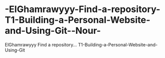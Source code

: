 # -ElGhamrawyyy-Find-a-repository-T1-Building-a-Personal-Website-and-Using-Git--Nour-
 ElGhamrawyyy Find a repository… T1-Building-a-Personal-Website-and-Using-Git
